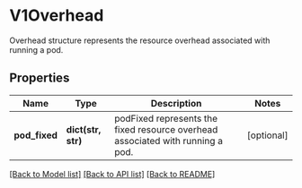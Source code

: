 # V1Overhead

Overhead structure represents the resource overhead associated with running a pod.

## Properties
Name | Type | Description | Notes
------------ | ------------- | ------------- | -------------
**pod_fixed** | **dict(str, str)** | podFixed represents the fixed resource overhead associated with running a pod. | [optional] 

[[Back to Model list]](../README.md#documentation-for-models) [[Back to API list]](../README.md#documentation-for-api-endpoints) [[Back to README]](../README.md)


